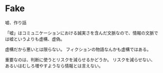 # Fake

嘘、作り話

「嘘」はコミュニケーションにおける誠実さを含んだ文脈なので、情報の文脈では嘘というよりも虚構、虚偽。

虚構だから悪いとは限らない。
フィクションの物語なんかも虚構ではある。

重要なのは、判断に使うとリスクを減らせるかどうか。
リスクを減らせない、あるいはむしろ増やすようなら情報とは言えない。
